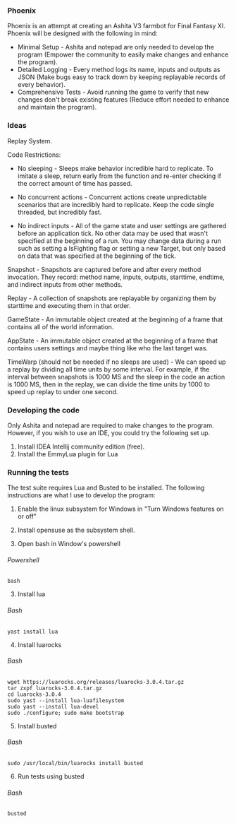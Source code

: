 ### Phoenix

Phoenix is an attempt at creating an Ashita V3 farmbot for Final Fantasy XI. Phoenix will be designed with the following in mind:

* Minimal Setup - Ashita and notepad are only needed to develop the program (Empower the community to easily make changes and enhance the program).
* Detailed Logging - Every method logs its name, inputs and outputs as JSON (Make bugs easy to track down by keeping replayable records of every behavior).
* Comprehensive Tests - Avoid running the game to verify that new changes don't break existing features (Reduce effort needed to enhance and maintain the program).

### Ideas

Replay System.

Code Restrictions:
* No sleeping - Sleeps make behavior incredible hard to replicate. To imitate a sleep, return early from the function and re-enter checking if the correct amount of time has passed.

* No concurrent actions - Concurrent actions create unpredictable scenarios that are incredibly hard to replicate. Keep the code single threaded, but incredibly fast.

* No indirect inputs - All of the game state and user settings are gathered before an application tick. No other data may be used that wasn't specified at the beginning of a run. You may change data during a run such as setting a IsFighting flag or setting a new Target, but only based on data that was specified at the beginning of the tick.

Snapshot - Snapshots are captured before and after every method invocation. They record: method name, inputs, outputs, starttime, endtime, and indirect inputs from other methods.

Replay - A collection of snapshots are replayable by organizing them by starttime and executing them in that order.

GameState - An immutable object created at the beginning of a frame that contains all of the world information.

AppState - An immutable object created at the beginning of a frame that contains users settings and maybe thing like who the last target was.

TimeWarp (should not be needed if no sleeps are used) - We can speed up a replay by dividing all time units by some interval. For example, if the interval between snapshots is 1000 MS and the sleep in the code an action is 1000 MS, then in the replay, we can divide the time units by 1000 to speed up replay to under one second.

### Developing the code

Only Ashita and notepad are required to make changes to the program. However, if you wish to use an IDE, you could try the following set up.

1. Install IDEA Intellij community edition (free).
2. Install the EmmyLua plugin for Lua

### Running the tests

The test suite requires Lua and Busted to be installed. The following instructions are what I use to develop the program:

1. Enable the linux subsystem for Windows in "Turn Windows features on or off"

2. Install opensuse as the subsystem shell.

3. Open bash in Window's powershell

###### Powershell

`bash`

3. Install lua

###### Bash

`yast install lua`

4. Install luarocks

###### Bash

```
wget https://luarocks.org/releases/luarocks-3.0.4.tar.gz
tar zxpf luarocks-3.0.4.tar.gz
cd luarocks-3.0.4
sudo yast --install lua-luafilesystem
sudo yast --install lua-devel
sudo ./configure; sudo make bootstrap
```

5. Install busted

###### Bash

`sudo /usr/local/bin/luarocks install busted`

6. Run tests using busted

###### Bash

`busted`
